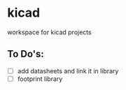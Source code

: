 kicad
=====
workspace for kicad projects

To Do's:
--------------
- [ ] add datasheets and link it in library
- [ ] footprint library
